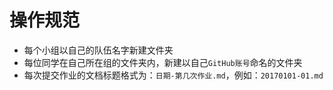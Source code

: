 # 操作规范

- 每个小组以自己的队伍名字新建文件夹
- 每位同学在自己所在组的文件夹内，新建以自己`GitHub账号`命名的文件夹
- 每次提交作业的文档标题格式为：`日期-第几次作业.md`，例如：`20170101-01.md`
